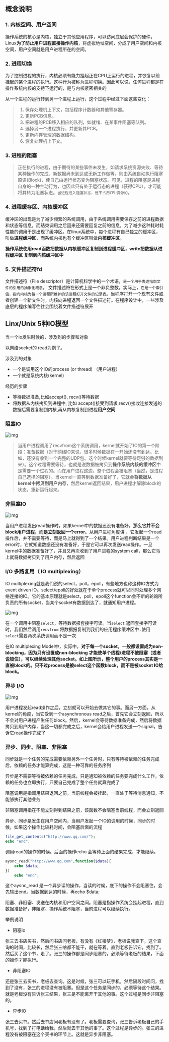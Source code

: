 ## 概念说明

### 1. 内核空间、用户空间

操作系统的核心是内核，独立于其他应用程序，可以访问底层会保护的硬件，Linux**为了防止用户进程直接操作内核**，将虚拟地址空间，分成了用户空间和内核空间，用户空间就是用户进程所在的空间。

### 2. 进程切换

为了控制进程的执行，内核必须有能力挂起正在CPU上运行的进程，并恢复以前挂起的某个进程的执行。这种行为被称为进程切换。因此可以说，任何进程都是在操作系统内核的支持下运行的，是与内核紧密相关的 

从一个进程的运行转到另一个进程上运行，这个过程中经过下面这些变化：

> 1. 保存处理机上下文，包括程序计数器和其他寄存器。
> 2. 更新PCB信息。
> 3. 把进程的PCB移入相应的队列，如就绪、在某事件阻塞等队列。
> 4. 选择另一个进程执行，并更新其PCB。
> 5. 更新内存管理的数据结构。
> 6. 恢复处理机上下文。

 

 ### 3. 进程的阻塞

>  正在执行的进程，由于期待的某些事件未发生，如请求系统资源失败、等待某种操作的完成、新数据尚未到达或无新工作做等，则由系统自动执行阻塞原语(Block)，使自己由运行状态变为阻塞状态。可见，进程的阻塞是进程自身的一种主动行为，也因此只有处于运行态的进程（获得CPU），才可能将其转为阻塞状态。`当进程进入阻塞状态，是不占用CPU资源的`。 

### 4. 进程缓存区、内核缓冲区

缓冲区的出现是为了减少频繁的系统调用，由于系统调用需要保存之前的进程数据和状态等信息，而结束调用之后回来还需要回复之前的信息，为了减少这种耗时耗性能的调用于是出现了缓冲区。在linux系统中，每个进程有自己独立的缓冲区，叫做**进程缓冲区**，而系统内核也有个缓冲区叫做**内核缓冲区**。

 **操作系统使用read函数把数据从内核缓冲区复制到进程缓冲区，write把数据从进程缓冲区 复制到内核缓冲区中** 

### 5. 文件描述符fd

文件描述符（File descriptor）是计算机科学中的一个术语，`是一个用于表述指向文件的引用的抽象化概念`。 文件描述符在形式上是一个非负整数。实际上，`它是一个索引值，指向内核为每一个进程所维护的该进程打开文件的记录表`。当程序打开一个现有文件或者创建一个新文件时，内核向进程返回一个文件描述符。在程序设计中，一些涉及底层的程序编写往往会围绕着文件描述符展开

## Linx/Unix 5种IO模型 

当一个io发生时候的，涉及到的步骤和对象

以网络socket的 read为例子。

涉及到的对象

- 一个是调用这个IO的process (or thread) （用户进程）
- 一个就是系统内核(kernel)

经历的步骤

- 等待数据准备,比如accept(), recv()等待数据 
- 将数据从内核拷贝到进程中, 比如 accept()接受到请求,recv()接收连接发送的数据后需要复制到内核,再从内核复制到进程**用户空间** 

### 阻塞IO

![img](https://upload-images.jianshu.io/upload_images/1446087-9522cafa9e14abd0.png?imageMogr2/auto-orient/strip%7CimageView2/2/w/552) 

> 当用户进程调用了recvfrom这个系统调用，kernel就开始了IO的第一个阶段：准备数据（对于网络IO来说，很多时候数据在一开始还没有到达。比如，还没有收到一个完整的UDP包。这个时候kernel就要等待足够的数据到来）。这个过程需要等待，也就是说数据被拷贝到**操作系统内核的缓冲区**中是需要一个过程的。而在用户进程这边，整个进程会被阻塞（当然，是进程自己选择的阻塞）。当kernel一直等到数据准备好了，它就会**将数据从kernel中拷贝到用户内存**，然后kernel返回结果，用户进程才解除block的状态，重新运行起来。



 ### 非阻塞IO

![img](https://upload-images.jianshu.io/upload_images/1446087-0c604ff4a2d8dc5d.png?imageMogr2/auto-orient/strip%7CimageView2/2/w/603) 

 当用户进程发出read操作时，如果kernel中的数据还没有准备好，**那么它并不会block用户进程，而是立刻返回一个error**。从用户进程角度讲 ，它发起一个read操作后，并不需要等待，而是马上就得到了一个结果。用户进程判断结果是一个error时，它就知道数据还没有准备好，于是它可以再次发送read操作。一旦kernel中的数据准备好了，并且又再次收到了用户进程的system call，那么它马上就将数据拷贝到了用户内存，然后返回

### I/O 多路复用（ IO multiplexing）

IO multiplexing就是我们说的select，poll，epoll，有些地方也称这种IO方式为event driven IO。select/epoll的好处就在于单个process就可以同时处理多个网络连接的IO。它的基本原理就是select，poll，epoll这个function会不断的轮询所负责的所有socket，当某个socket有数据到达了，就通知用户进程。

![img](https://upload-images.jianshu.io/upload_images/1446087-3b0399b077daf0a8.png?imageMogr2/auto-orient/strip%7CimageView2/2/w/609) 

在一个调用中阻塞`select`，等待数据报套接字可读。当`select` 返回套接字可读时，我们然后调用`recvfrom` 将数据报复制到我们的应用程序缓冲区中 .使用`select`需要两次系统调用而不是一次 

在IO multiplexing Model中，实际中，**对于每一个socket，一般都设置成为non-blocking，因为只有设置成non-blocking 才能使单个线程/进程不被阻塞（或者说锁住），可以继续处理其他socket。如上图所示，整个用户的process其实是一直被block的。只不过process是被select这个函数block，而不是被socket IO给block。**

### 异步 I/O

![img](https://upload-images.jianshu.io/upload_images/1446087-e707464b299104e1.png?imageMogr2/auto-orient/strip%7CimageView2/2/w/572) 

用户进程发起read操作之后，立刻就可以开始去做其它的事。而另一方面，从kernel的角度，当它受到一个asynchronous read之后，首先它会立刻返回，所以不会对用户进程产生任何block。然后，kernel会等待数据准备完成，然后将数据拷贝到用户内存，当这一切都完成之后，kernel会给用户进程发送一个signal，告诉它read操作完成了

### 异步、同步、阻塞、非阻塞

同步就是一个任务的完成需要依赖另外一个任务时，只有等待被依赖的任务完成后，依赖的任务才能算完成，这是一种可靠的任务序列 

异步是不需要等待被依赖的任务完成，只是通知被依赖的任务要完成什么工作，依赖的任务也立即执行，只要自己完成了整个任务就算完成了 

阻塞调用是指调用结果返回之前，当前线程会被挂起，一直处于等待消息通知，不能够执行其他业务 

非阻塞调用指在不能立刻得到结果之前，该函数不会阻塞当前线程，而会立刻返回 

异步、同步是发生在用户空间内，当用户发起一个IO的调用的时候，同步的时候，如果这个操作比较耗时间，会阻塞后面的流程

```php
file_get_contents("http://www.qq.com/");
echo "end";
```

调用read的操作的时候。后面的操作echo 会等待上面的结果完成，才能继续。



```php
aysnc_read("http://www.qq.com",function($data){
    echo $data;
})
    echo "end";
```

这个aysnc_read 是一个异步读的操作，当读的时候，底下的操作不会阻塞住，会先输出end。当数据到达的时候，再echo $data;

阻塞、非阻塞、发送在内核和用户空间之间。阻塞是指操作系统会挂起进程，直到数据准备好，非阻塞、操作系统不阻塞，当前进程可以继续执行。

举例说明

- 阻塞io

张三去书店买书，然后问书店问老板，有没有《红楼梦》，老板说我查下，这个查询的时间，比较长，然后张三啥都不能干，就在等着。直到老板告诉它，找到了。然后买了这个书，走了。张三的操作都是同步阻塞的，必须等待老板的结果，下面的操作才能执行。

- 非阻塞IO

还是张三去买书，老板去查询。这是时候，张三可以玩手机，然后隔段时间问，找到了没有，张三的进程没有被阻塞。但是这个任务是同步的，必须等待这个结果。就是老板没有告诉张三结果，张三是不能离开干其他的事。这个过程是同步非阻塞的。

- 异步IO

张三去买书。然后去书店问老板有没有了。老板需要查询，张三告诉老板自己的手机号，找到了打电话给我，然后就去干其他的事了。这个过程是异步的。张三的进程没有被阻塞在这个买书的环节上。这就是异步非阻塞。